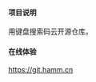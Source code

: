 
#### 项目说明

用键盘搜索码云开源仓库。

#### 在线体验

<a href="https://git.hamm.cn" target="_blank">https://git.hamm.cn</a>